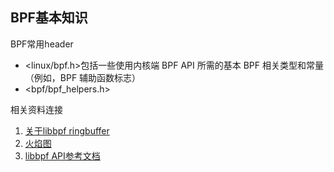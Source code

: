 ## BPF基本知识

BPF常用header

- <linux/bpf.h>包括一些使用内核端 BPF API 所需的基本 BPF 相关类型和常量（例如，BPF 辅助函数标志）
- <bpf/bpf_helpers.h>

相关资料连接
1. [关于libbpf ringbuffer](https://nakryiko.com/posts/bpf-ringbuf/)
2. [火焰图](https://github.com/brendangregg/FlameGraph)
3. [libbpf API参考文档](https://libbpf.readthedocs.io/en/latest/api.html)